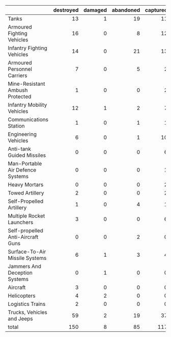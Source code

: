 |                                   |   destroyed |   damaged |   abandoned |   captured |   total |
|:----------------------------------|------------:|----------:|------------:|-----------:|--------:|
| Tanks                             |          13 |         1 |          19 |         11 |      44 |
| Armoured Fighting Vehicles        |          16 |         0 |           8 |         12 |      36 |
| Infantry Fighting Vehicles        |          14 |         0 |          21 |         13 |      48 |
| Armoured Personnel Carriers       |           7 |         0 |           5 |          2 |      14 |
| Mine-Resistant Ambush Protected   |           1 |         0 |           0 |          2 |       3 |
| Infantry Mobility Vehicles        |          12 |         1 |           2 |          7 |      22 |
| Communications Station            |           1 |         0 |           1 |          1 |       3 |
| Engineering Vehicles              |           6 |         0 |           1 |         10 |      17 |
| Anti-tank Guided Missiles         |           0 |         0 |           0 |          6 |       6 |
| Man-Portable Air Defence Systems  |           0 |         0 |           0 |          1 |       1 |
| Heavy Mortars                     |           0 |         0 |           0 |          2 |       2 |
| Towed Artillery                   |           2 |         0 |           0 |          2 |       4 |
| Self-Propelled Artillery          |           1 |         0 |           4 |          1 |       6 |
| Multiple Rocket Launchers         |           3 |         0 |           0 |          6 |       9 |
| Self-propelled Anti-Aircraft Guns |           0 |         0 |           2 |          0 |       2 |
| Surface-To-Air Missile Systems    |           6 |         1 |           3 |          4 |      14 |
| Jammers And Deception Systems     |           0 |         1 |           0 |          0 |       1 |
| Aircraft                          |           3 |         0 |           0 |          0 |       3 |
| Helicopters                       |           4 |         2 |           0 |          0 |       6 |
| Logistics Trains                  |           2 |         0 |           0 |          0 |       2 |
| Trucks, Vehicles and Jeeps        |          59 |         2 |          19 |         37 |     117 |
| total                             |         150 |         8 |          85 |        117 |     360 |